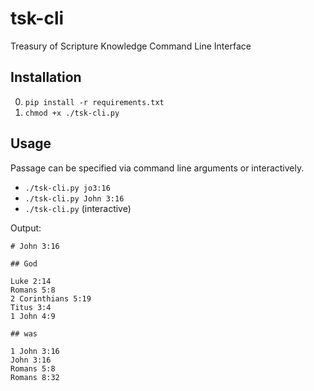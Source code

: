 # tsk-cli

Treasury of Scripture Knowledge Command Line Interface

## Installation

0. `pip install -r requirements.txt`
0. `chmod +x ./tsk-cli.py`

## Usage

Passage can be specified via command line arguments or interactively.

- `./tsk-cli.py jo3:16`
- `./tsk-cli.py John 3:16`
- `./tsk-cli.py` (interactive)

Output:

    # John 3:16
    
    ## God
    
    Luke 2:14
    Romans 5:8
    2 Corinthians 5:19
    Titus 3:4
    1 John 4:9
    
    ## was
    
    1 John 3:16
    John 3:16
    Romans 5:8
    Romans 8:32
